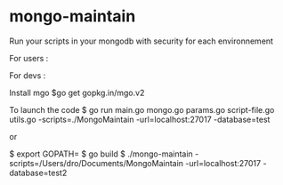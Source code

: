 # mongo-maintain
Run your scripts in your mongodb with security for each environnement

For users :


For devs :

Install mgo
$go get gopkg.in/mgo.v2


To launch the code
$ go run main.go mongo.go params.go script-file.go utils.go -scripts=./MongoMaintain -url=localhost:27017 -database=test

or

$ export GOPATH=<path to the main folder mongo-maintain>
$ go build
$ ./mongo-maintain -scripts=/Users/dro/Documents/MongoMaintain -url=localhost:27017 -database=test2
